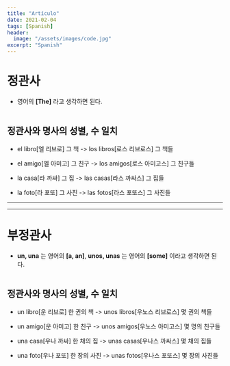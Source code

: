 ```yaml
---
title: "Artículo"
date: 2021-02-04
tags: [Spanish]
header:
  image: "/assets/images/code.jpg"
excerpt: "Spanish"
---
```


# 정관사

* 영어의 **[The]** 라고 생각하면 된다.

<img src="{{ site.url }}{{ site.baseurl }}/assets/images/Spanish/artículo1.png" alt="">



## 정관사와 명사의 성별, 수 일치

* el libro[엘 리브로] 그 책 -> los libros[로스 리브로스] 그 책들

* el amigo[엘 아미고] 그 친구 -> los amigos[로스 아미고스] 그 친구들

* la casa[라 까싸] 그 집 -> las casas[라스 까싸스] 그 집들

* la foto[라 포또] 그 사진 -> las fotos[라스 포또스] 그 사진들


------------------------------------------------------------------

------------------------------------------------------------------


# 부정관사

* **un, una** 는 영어의 **[a, an]**, **unos, unas** 는 영어의 **[some]** 이라고 생각하면 된다.

<img src="{{ site.url }}{{ site.baseurl }}/assets/images/Spanish/artículo2.png" alt="">



## 정관사와 명사의 성별, 수 일치

* un libro[운 리브로] 한 귄의 책 -> unos libros[우노스 리브로스] 몇 권의 책들

* un amigo[운 아미고] 한 친구 -> unos amigos[우노스 아미고스] 몇 명의 친구들

* una casa[우나 까싸] 한 채의 집 -> unas casas[우나스 까싸스] 몇 채의 집들

* una foto[우나 포또] 한 장의 사진 -> unas fotos[우나스 포또스] 몇 장의 사진들
